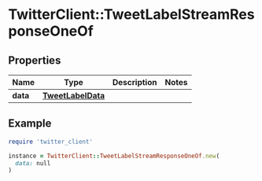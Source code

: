 # TwitterClient::TweetLabelStreamResponseOneOf

## Properties

| Name | Type | Description | Notes |
| ---- | ---- | ----------- | ----- |
| **data** | [**TweetLabelData**](TweetLabelData.md) |  |  |

## Example

```ruby
require 'twitter_client'

instance = TwitterClient::TweetLabelStreamResponseOneOf.new(
  data: null
)
```

